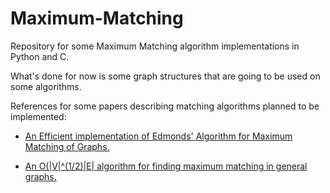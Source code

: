 # Maximum-Matching
Repository for some Maximum Matching algorithm implementations in Python and C.

What's done for now is some graph structures that are going to be used on some 
algorithms.

References for some papers describing matching algorithms planned to be implemented:

- [An Efficient implementation of Edmonds' Algorithm for Maximum Matching of Graphs.](http://doi.org/10.1145/321941.321942)

- [An O(|V|^(1/2)|E| algorithm for finding maximum matching in general graphs.](http://doi.org/10.1109/SFCS.1980.12)
